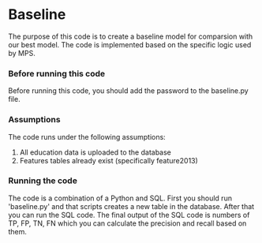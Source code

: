 # Baseline 

The purpose of this code is to create a baseline model for comparsion with our best model. 
The code is implemented based on the specific logic used by MPS. 

### Before running this code

Before running this code, you should add the password to the baseline.py file. 

### Assumptions
The code runs under the following assumptions: 
1. All education data is uploaded to the database 
2. Features tables already exist (specifically feature2013)

### Running the code 
The code is a combination of a Python and SQL. First you should run 'baseline.py' and that scripts creates a new table in the database. 
After that you can run the SQL code. The final output of the SQL code is numbers of TP, FP, TN, FN which you can calculate the precision and recall based on them. 
